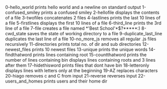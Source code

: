 0-hello_world prints hello world and a newline on standard output
1-confused_smiley prints a confused smiley
2-hellofile displays the contents of a file
3-twofiles concatenates 2 files
4-lastlines prints the last 10 lines of a file
5-firstlines displays the first 10 lines of a file
6-third_line prints the 3rd line of a file
7-file creates a file named \*\'Best School\'\*$\?\*\*\*\*\*:)
8-cwd_state saves the state of working directory to a file
9-duplicate_last_line duplicates the last line of a file
10-no_more_js removes all regular .js files recursively
11-directories prints total no. of dir and sub directories
12-newest_files prints 10 newest files
13-unique prints the unique words
14-findthatword prints lines containing root
15-countthatword prints the number of lines containing bin
displays lines containing roots and 3 lines after them
17-hidethisword prints files that dont have bin
18-letteronly displays lines with letters only at the beginning
19-AZ replaces characters
20-hiago removes c and C from input
21-reverse reverses input
22-users_and_homes prints users and their home dir
